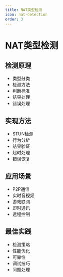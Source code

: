 ```yaml
---
title: NAT类型检测
icon: nat-detection
order: 3
---
```


# NAT类型检测

## 检测原理
- 类型分类
- 检测方法
- 判断标准
- 结果处理
- 错误处理

## 实现方法
- STUN检测
- 行为分析
- 结果验证
- 超时处理
- 错误恢复

## 应用场景
- P2P通信
- 实时音视频
- 游戏联网
- 即时通讯
- 远程控制

## 最佳实践
- 检测策略
- 性能优化
- 可靠性
- 调试技巧
- 问题处理
